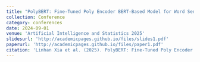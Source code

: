 ```yaml
---
title: "PolyBERT: Fine-Tuned Poly Encoder BERT-Based Model for Word Sense Disambiguation"
collection: Conference
category: conferences
date: 2024-09-01
venue: 'Artificial Intelligence and Statistics 2025'
slidesurl: 'http://academicpages.github.io/files/slides1.pdf'
paperurl: 'http://academicpages.github.io/files/paper1.pdf'
citation: 'Linhan Xia et al. (2025). PolyBERT: Fine-Tuned Poly Encoder BERT-Based Model for Word Sense Disambiguation; Artificial Intelligence and Statistics 2025'
---
```


